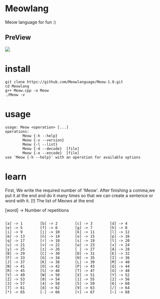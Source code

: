 # Meowlang
Meow language for fun :)

## PreView

<pre>
<img src="IMG_20240215_161008_215.jpg" >
</pre>
# install 
```
git clone https://github.com/Meowlanguage/Meow-1.0.git
cd Meowlang
g++ Meow.cpp -o Meow
./Meow -v
```
# usage
```
usage: Meow <operation> [...]
operations:
        Meow {-h --help}
        Meow {-v --version}
        Meow {-l --list}
        Meow {-d --decode}  [file]
        Meow {-e --encode}  [file]
use 'Meow {-h --help}' with an operation for available options
```
# learn 
First, We write the required number of 'Meow'.
After finishing a comma,we put it at the end and
do it many times so that we can create a sentence or word with it.
[!] The list of Meows at the end

[word] -> Number of repetitions
```

[a] -> 1        [b] -> 2        [c] -> 3        [d] -> 4
[e] -> 5        [f] -> 6        [g] -> 7        [h] -> 8
[i] -> 9        [j] -> 10       [k] -> 11       [l] -> 12
[m] -> 13       [n] -> 14       [o] -> 15       [p] -> 16
[q] -> 17       [r] -> 18       [s] -> 19       [t] -> 20
[u] -> 21       [v] -> 22       [w] -> 23       [x] -> 24
[y] -> 25       [z] -> 26       [ ] -> 27       [A] -> 28
[B] -> 29       [C] -> 30       [D] -> 31       [E] -> 32
[F] -> 33       [G] -> 34       [H] -> 35       [I] -> 36
[J] -> 37       [K] -> 38       [L] -> 39       [M] -> 40
[N] -> 41       [O] -> 42       [P] -> 43       [Q] -> 44
[R] -> 45       [S] -> 46       [T] -> 47       [U] -> 48
[V] -> 49       [W] -> 50       [X] -> 51       [Y] -> 52
[Z] -> 53       [0] -> 54       [1] -> 55       [2] -> 56
[3] -> 57       [4] -> 58       [5] -> 59       [6] -> 60
[7] -> 61       [8] -> 62       [9] -> 63       [/] -> 64
[*] -> 65       [-] -> 66       [+] -> 67       [~] -> 68

```
